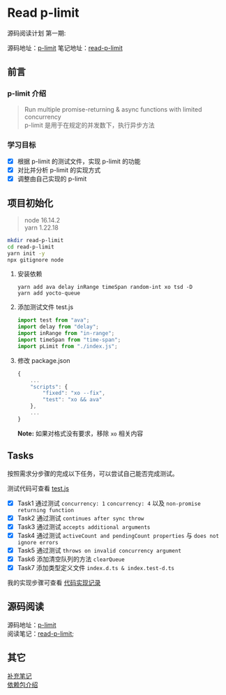 # Read p-limit

源码阅读计划 第一期:

源码地址：[p-limit](https://github.com/sindresorhus/p-limit)
笔记地址：[read-p-limit](https://github.com/fortress-fight/read-p-limit)

## 前言

### p-limit 介绍

> Run multiple promise-returning & async functions with limited concurrency  
> p-limit 是用于在规定的并发数下，执行异步方法

### 学习目标

-   [x] 根据 p-limit 的测试文件，实现 p-limit 的功能
-   [x] 对比并分析 p-limit 的实现方式
-   [x] 调整由自己实现的 p-limit

## 项目初始化

> node 16.14.2  
> yarn 1.22.18

```bash
mkdir read-p-limit
cd read-p-limit
yarn init -y
npx gitignore node
```

1.  安装依赖

    ```shell
    yarn add ava delay inRange timeSpan random-int xo tsd -D
    yarn add yocto-queue
    ```

2.  添加测试文件 test.js

    ```javascript
    import test from "ava";
    import delay from "delay";
    import inRange from "in-range";
    import timeSpan from "time-span";
    import pLimit from "./index.js";
    ```

3.  修改 package.json

    ```javascript
    {
        ...
        "scripts": {
            "fixed": "xo --fix",
            "test": "xo && ava"
        },
        ...
    }
    ```

    **Note:** 如果对格式没有要求，移除 `xo` 相关内容

## Tasks

按照需求分步骤的完成以下任务，可以尝试自己能否完成测试。

测试代码可查看 [test.js](https://github.com/sindresorhus/p-limit/blob/main/test.js)

-   [x] Task1 通过测试 `concurrency: 1` `concurrency: 4` 以及 `non-promise returning function`
-   [x] Task2 通过测试 `continues after sync throw`
-   [x] Task3 通过测试 `accepts additional arguments`
-   [x] Task4 通过测试 `activeCount and pendingCount properties` 与 `does not ignore errors`
-   [x] Task5 通过测试 `throws on invalid concurrency argument`
-   [x] Task6 添加清空队列的方法 `clearQueue`
-   [x] Task7 添加类型定义文件 `index.d.ts & index.test-d.ts`

我的实现步骤可查看 [代码实现记录](https://github.com/fortress-fight/read-p-limit/blob/master/doc/%E4%BB%A3%E7%A0%81%E5%AE%9E%E7%8E%B0%E8%AE%B0%E5%BD%95.md)

## 源码阅读

源码地址：[p-limit](https://github.com/sindresorhus/p-limit)  
阅读笔记：[read-p-limit](https://github.com/fortress-fight/read-p-limit/blob/master/doc/read-p-limit.md);

## 其它

[补充笔记](https://github.com/fortress-fight/read-p-limit/blob/master/doc/%E8%A1%A5%E5%85%85%E7%AC%94%E8%AE%B0.md)  
[依赖包介绍](https://github.com/fortress-fight/read-p-limit/blob/master/doc/%E4%BE%9D%E8%B5%96%E5%8C%85%E4%BB%8B%E7%BB%8D.md)
